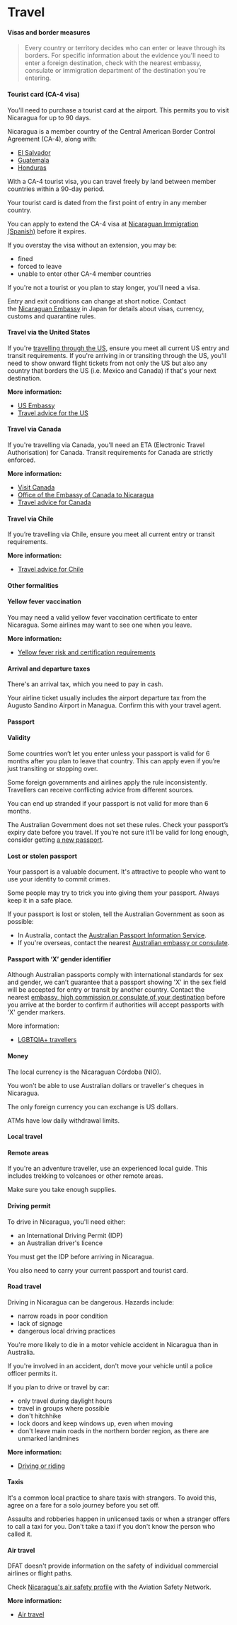 # Travel

#### Visas and border measures

> Every country or territory decides who can enter or leave through its borders. For specific information about the evidence you'll need to enter a foreign destination, check with the nearest embassy, consulate or immigration department of the destination you're entering.

#### Tourist card (CA-4 visa)

You'll need to purchase a tourist card at the airport. This permits you to visit Nicaragua for up to 90 days.

Nicaragua is a member country of the Central American Border Control Agreement (CA-4), along with:

* [El Salvador](https://www.smartraveller.gov.au/destinations/americas/el-salvador)
* [Guatemala](https://www.smartraveller.gov.au/destinations/americas/guatemala)
* [Honduras](https://www.smartraveller.gov.au/destinations/americas/honduras)

With a CA-4 tourist visa, you can travel freely by land between member countries within a 90-day period.

Your tourist card is dated from the first point of entry in any member country.

You can apply to extend the CA-4 visa at [Nicaraguan Immigration (Spanish)](https://www.migob.gob.ni/migracion/) before it expires.

If you overstay the visa without an extension, you may be:

* fined
* forced to leave
* unable to enter other CA-4 member countries

If you're not a tourist or you plan to stay longer, you'll need a visa.

Entry and exit conditions can change at short notice. Contact the [Nicaraguan Embassy](https://protocol.dfat.gov.au/Public/Missions/146) in Japan for details about visas, currency, customs and quarantine rules.

#### Travel via the United States

If you're [travelling through the US](/destinations/americas/united-states-america "United States of America"), ensure you meet all current US entry and transit requirements. If you're arriving in or transiting through the US, you'll need to show onward flight tickets from not only the US but also any country that borders the US (i.e. Mexico and Canada) if that's your next destination.

**More information:**

* [US Embassy](https://protocol.dfat.gov.au/Public/Missions/212)
* [Travel advice for the US](/destinations/americas/united-states-america "United States of America")

#### Travel via Canada

If you're travelling via Canada, you'll need an ETA (Electronic Travel Authorisation) for Canada. Transit requirements for Canada are strictly enforced.

**More information:**

* [Visit Canada](http://www.cic.gc.ca/english/visit/index.asp)
* [Office of the Embassy of Canada to Nicaragua](https://www.international.gc.ca/country-pays/nicaragua/managua.aspx?lang=eng)
* [Travel advice for Canada](https://www.smartraveller.gov.au/destinations/americas/canada)

#### Travel via Chile

If you’re travelling via Chile, ensure you meet all current entry or transit requirements.

**More information:**

* [Travel advice for Chile](https://www.smartraveller.gov.au/destinations/americas/chile)

#### Other formalities

#### Yellow fever vaccination

You may need a valid yellow fever vaccination certificate to enter Nicaragua. Some airlines may want to see one when you leave.

**More information:**

* [Yellow fever risk and certification requirements](https://www.who.int/publications/m/item/countries-with-risk-of-yellow-fever-transmission-and-countries-requiring-yellow-fever-vaccination-(november-2022))

#### Arrival and departure taxes

There's an arrival tax, which you need to pay in cash.

Your airline ticket usually includes the airport departure tax from the Augusto Sandino Airport in Managua. Confirm this with your travel agent.

#### Passport

#### Validity

Some countries won’t let you enter unless your passport is valid for 6 months after you plan to leave that country. This can apply even if you’re just transiting or stopping over.

Some foreign governments and airlines apply the rule inconsistently. Travellers can receive conflicting advice from different sources.

You can end up stranded if your passport is not valid for more than 6 months.

The Australian Government does not set these rules. Check your passport’s expiry date before you travel. If you’re not sure it’ll be valid for long enough, consider getting [a new passport](https://www.passports.gov.au/).

#### Lost or stolen passport

Your passport is a valuable document. It's attractive to people who want to use your identity to commit crimes.

Some people may try to trick you into giving them your passport. Always keep it in a safe place.

If your passport is lost or stolen, tell the Australian Government as soon as possible:

* In Australia, contact the [Australian Passport Information Service](https://www.passports.gov.au/contact-us).
* If you're overseas, contact the nearest [Australian embassy or consulate](http://dfat.gov.au/about-us/our-locations/missions/Pages/our-embassies-and-consulates-overseas.aspx).

#### Passport with ‘X’ gender identifier

Although Australian passports comply with international standards for sex and gender, we can’t guarantee that a passport showing 'X' in the sex field will be accepted for entry or transit by another country. Contact the nearest [embassy, high commission or consulate of your destination](https://protocol.dfat.gov.au/Public/MissionsInAustralia) before you arrive at the border to confirm if authorities will accept passports with 'X' gender markers.

More information:

* [LGBTQIA+ travellers](https://www.smartraveller.gov.au/before-you-go/who-you-are/LGBTI)

#### Money

The local currency is the Nicaraguan Córdoba (NIO).

You won't be able to use Australian dollars or traveller's cheques in Nicaragua.

The only foreign currency you can exchange is US dollars.

ATMs have low daily withdrawal limits.

#### Local travel

#### Remote areas

If you're an adventure traveller, use an experienced local guide. This includes trekking to volcanoes or other remote areas.

Make sure you take enough supplies.

#### Driving permit

To drive in Nicaragua, you'll need either:

* an International Driving Permit (IDP)
* an Australian driver's licence

You must get the IDP before arriving in Nicaragua.

You also need to carry your current passport and tourist card.

#### Road travel

Driving in Nicaragua can be dangerous. Hazards include:

* narrow roads in poor condition
* lack of signage
* dangerous local driving practices

You're more likely to die in a motor vehicle accident in Nicaragua than in Australia.

If you're involved in an accident, don't move your vehicle until a police officer permits it.

If you plan to drive or travel by car:

* only travel during daylight hours
* travel in groups where possible
* don't hitchhike
* lock doors and keep windows up, even when moving
* don't leave main roads in the northern border region, as there are unmarked landmines

**More information:**

* [Driving or riding](https://www.smartraveller.gov.au/before-you-go/getting-around/road-safety)

#### Taxis

It's a common local practice to share taxis with strangers. To avoid this, agree on a fare for a solo journey before you set off.

Assaults and robberies happen in unlicensed taxis or when a stranger offers to call a taxi for you. Don't take a taxi if you don't know the person who called it.

#### Air travel

DFAT doesn't provide information on the safety of individual commercial airlines or flight paths.

Check [Nicaragua's air safety profile](https://aviation-safety.net/database/country/country.php?id=YN) with the Aviation Safety Network.

**More information:**

* [Air travel](https://www.smartraveller.gov.au/before-you-go/getting-around/air-travel)